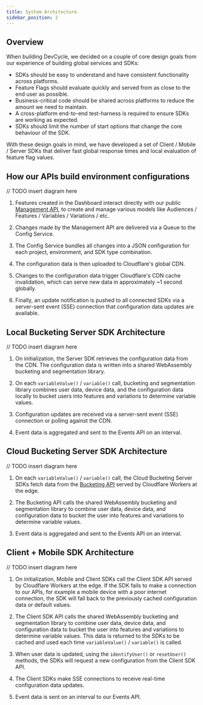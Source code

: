 ```yaml
---
title: System Architecture
sidebar_position: 2
---
```


## Overview

When building DevCycle, we decided on a couple of core design goals from our experience of building global services and SDKs:
- SDKs should be easy to understand and have consistent functionality across platforms.
- Feature Flags should evaluate quickly and served from as close to the end user as possible.
- Business-critical code should be shared across platforms to reduce the amount we need to maintain.
- A cross-platform end-to-end test-harness is required to ensure SDKs are working as expected. 
- SDKs should limit the number of start options that change the core behaviour of the SDK.

With these design goals in mind, we have developed a set of Client / Mobile / Server SDKs that deliver 
fast global response times and local evaluation of feature flag values.

## How our APIs build environment configurations

// TODO insert diagram here

1. Features created in the Dashboard interact directly with our public [Management API](/management-api/), 
to create and manage various models like Audiences / Features / Variables / Variations / etc.

2. Changes made by the Management API are delivered via a Queue to the Config Service. 

3. The Config Service bundles all changes into a JSON configuration for each project, environment, 
and SDK type combination.

4. The configuration data is then uploaded to Cloudflare's global CDN.

5. Changes to the configuration data trigger Cloudflare's CDN cache invalidation, 
which can serve new data in approximately ~1 second globally.

6. Finally, an update notification is pushed to all connected SDKs via a server-sent event (SSE) connection 
that configuration data updates are available.

## Local Bucketing Server SDK Architecture

// TODO insert diagram here

1. On initialization, the Server SDK retrieves the configuration data from the CDN.
The configuration data is written into a shared WebAssembly bucketing and segmentation library.

2. On each `variableValue()` / `variable()` call, bucketing and segmentation library combines user data, device data, 
and the configuration data locally to bucket users into features and variations to determine variable values.

3. Configuration updates are received via a server-sent event (SSE) connection or polling against the CDN.

4. Event data is aggregated and sent to the Events API on an interval.

## Cloud Bucketing Server SDK Architecture

// TODO insert diagram here

1. On each `variableValue()` / `variable()` call, the Cloud Bucketing Server SDKs fetch data from the 
[Bucketing API](/bucketing-api/) served by Cloudflare Workers at the edge.

2. The Bucketing API calls the shared WebAssembly bucketing and segmentation library to combine user data, 
device data, and configuration data to bucket the user into features and variations to determine variable values.

3. Event data is aggregated and sent to the Events API on an interval.

## Client + Mobile SDK Architecture

// TODO insert diagram here

1. On initialization, Mobile and Client SDKs call the Client SDK API served by Cloudflare Workers at the edge. 
If the SDK fails to make a connection to our APIs, for example a mobile device with a poor internet connection, 
the SDK will fall back to the previously cached configuration data or default values. 

2. The Client SDK API calls the shared WebAssembly bucketing and segmentation library to combine user data, 
device data, and configuration data to bucket the user into features and variations to determine variable values. 
This data is returned to the SDKs to be cached and used each time `variableValue()` / `variable()` is called.

3. When user data is updated, using the `identifyUser()` or `resetUser()` methods, the SDKs will 
request a new configuration from the Client SDK API.

4. The Client SDKs make SSE connections to receive real-time configuration data updates.

5. Event data is sent on an interval to our Events API.



